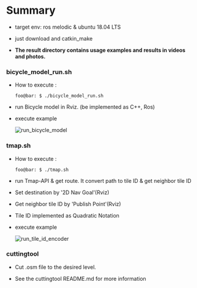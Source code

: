 # Summary

* target env: ros melodic & ubuntu 18.04 LTS

* just download and catkin_make

* **The result directory contains usage examples and results in videos and photos.**

### bicycle_model_run.sh

* How to execute :
    ```shell
    foo@bar: $ ./bicycle_model_run.sh
    ```

* run Bicycle model in Rviz. (be implemented as C++, Ros)

* execute example

    ![run_bicycle_model](https://user-images.githubusercontent.com/59246325/113708236-f1b4c800-971b-11eb-9fe0-1fdb8fc41066.gif)



### tmap.sh

* How to execute :
    ```shell
    foo@bar: $ ./tmap.sh
    ```

* run Tmap-API & get route. It convert path to tile ID & get neighbor tile ID

* Set destination by '2D Nav Goal'(Rviz)

* Get neighbor tile ID by 'Publish Point'(Rviz)

* Tile ID implemented as Quadratic Notation

* execute example

    ![run_tile_id_encoder](https://user-images.githubusercontent.com/59246325/113708371-19a42b80-971c-11eb-8715-d71dda78328e.gif)


### cuttingtool

* Cut .osm file to the desired level.

* See the cuttingtool README.md for more information
